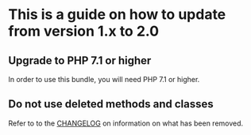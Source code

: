 # This is a guide on how to update from version 1.x to 2.0

## Upgrade to PHP 7.1 or higher

In order to use this bundle, you will need PHP 7.1 or higher.

## Do not use deleted methods and classes

Refer to to the [CHANGELOG](CHANGELOG-2.0.md) on information on what has been
removed.
